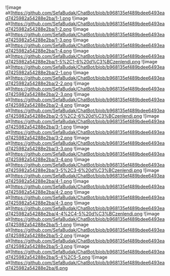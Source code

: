 ![image alt]https://github.com/SefaBudak/ChatBot/blob/b968135ef489bdee6493ead7425982a54288e2ba/1-1.png
![image alt]https://github.com/SefaBudak/ChatBot/blob/b968135ef489bdee6493ead7425982a54288e2ba/1-2.png
![image alt]https://github.com/SefaBudak/ChatBot/blob/b968135ef489bdee6493ead7425982a54288e2ba/1-3.png
![image alt]https://github.com/SefaBudak/ChatBot/blob/b968135ef489bdee6493ead7425982a54288e2ba/1-4.png
![image alt]https://github.com/SefaBudak/ChatBot/blob/b968135ef489bdee6493ead7425982a54288e2ba/1-5%2C1-6%20d%C3%BCzenlendi.png
![image alt]https://github.com/SefaBudak/ChatBot/blob/b968135ef489bdee6493ead7425982a54288e2ba/2-1.png
![image alt]https://github.com/SefaBudak/ChatBot/blob/b968135ef489bdee6493ead7425982a54288e2ba/2-2.png
![image alt]https://github.com/SefaBudak/ChatBot/blob/b968135ef489bdee6493ead7425982a54288e2ba/2-3.png
![image alt]https://github.com/SefaBudak/ChatBot/blob/b968135ef489bdee6493ead7425982a54288e2ba/2-4.png
![image alt]https://github.com/SefaBudak/ChatBot/blob/b968135ef489bdee6493ead7425982a54288e2ba/2-5%2C2-6%20d%C3%BCzenlendi.png
![image alt]https://github.com/SefaBudak/ChatBot/blob/b968135ef489bdee6493ead7425982a54288e2ba/3-1.png
![image alt]https://github.com/SefaBudak/ChatBot/blob/b968135ef489bdee6493ead7425982a54288e2ba/3-2.png
![image alt]https://github.com/SefaBudak/ChatBot/blob/b968135ef489bdee6493ead7425982a54288e2ba/3-3.png
![image alt]https://github.com/SefaBudak/ChatBot/blob/b968135ef489bdee6493ead7425982a54288e2ba/3-4.png
![image alt]https://github.com/SefaBudak/ChatBot/blob/b968135ef489bdee6493ead7425982a54288e2ba/3-5%2C3-6%20d%C3%BCzenlendi.png
![image alt]https://github.com/SefaBudak/ChatBot/blob/b968135ef489bdee6493ead7425982a54288e2ba/4-1.png
![image alt]https://github.com/SefaBudak/ChatBot/blob/b968135ef489bdee6493ead7425982a54288e2ba/4-2.png
![image alt]https://github.com/SefaBudak/ChatBot/blob/b968135ef489bdee6493ead7425982a54288e2ba/4-3.png
![image alt]https://github.com/SefaBudak/ChatBot/blob/b968135ef489bdee6493ead7425982a54288e2ba/4-4%2C4-5%20d%C3%BCzenlendi.png
![image alt]https://github.com/SefaBudak/ChatBot/blob/b968135ef489bdee6493ead7425982a54288e2ba/5-1.png
![image alt]https://github.com/SefaBudak/ChatBot/blob/b968135ef489bdee6493ead7425982a54288e2ba/5-2.png
![image alt]https://github.com/SefaBudak/ChatBot/blob/b968135ef489bdee6493ead7425982a54288e2ba/5-3.png
![image alt]https://github.com/SefaBudak/ChatBot/blob/b968135ef489bdee6493ead7425982a54288e2ba/5-4%2C5-5.png
![image alt]https://github.com/SefaBudak/ChatBot/blob/b968135ef489bdee6493ead7425982a54288e2ba/6.png
